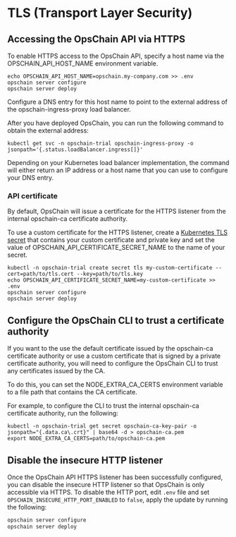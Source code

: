 # TLS (Transport Layer Security)

## Accessing the OpsChain API via HTTPS

To enable HTTPS access to the OpsChain API, specify a host name via the OPSCHAIN_API_HOST_NAME environment variable.

```shell
echo OPSCHAIN_API_HOST_NAME=opschain.my-company.com >> .env
opschain server configure
opschain server deploy
```

Configure a DNS entry for this host name to point to the external address of the opschain-ingress-proxy load balancer.

After you have deployed OpsChain, you can run the following command to obtain the external address:

```shell
kubectl get svc -n opschain-trial opschain-ingress-proxy -o jsonpath='{.status.loadBalancer.ingress[]}'
```

Depending on your Kubernetes load balancer implementation, the command will either return an IP address or a host name that you can use to configure your DNS entry.

### API certificate

By default, OpsChain will issue a certificate for the HTTPS listener from the internal opschain-ca certificate authority.

To use a custom certificate for the HTTPS listener, create a [Kubernetes TLS secret](https://kubernetes.io/docs/concepts/configuration/secret/#tls-secrets) that contains your custom certificate and private key and set the value of OPSCHAIN_API_CERTIFICATE_SECRET_NAME to the name of your secret.

```shell
kubectl -n opschain-trial create secret tls my-custom-certificate --cert=path/to/tls.cert --key=path/to/tls.key
echo OPSCHAIN_API_CERTIFICATE_SECRET_NAME=my-custom-certificate >> .env
opschain server configure
opschain server deploy
```

## Configure the OpsChain CLI to trust a certificate authority

If you want to the use the default certificate issued by the opschain-ca certificate authority or use a custom certificate that is signed by a private certificate authority, you will need to configure the OpsChain CLI to trust any certificates issued by the CA.

To do this, you can set the NODE_EXTRA_CA_CERTS environment variable to a file path that contains the CA certificate.

For example, to configure the CLI to trust the internal opschain-ca certificate authority, run the following:

```shell
kubectl -n opschain-trial get secret opschain-ca-key-pair -o jsonpath="{.data.ca\.crt}" | base64 -d > opschain-ca.pem
export NODE_EXTRA_CA_CERTS=path/to/opschain-ca.pem
```

## Disable the insecure HTTP listener

Once the OpsChain API HTTPS listener has been successfully configured, you can disable the insecure HTTP listener so that OpsChain is only accessible via HTTPS. To disable the HTTP port, edit `.env` file and set `OPSCHAIN_INSECURE_HTTP_PORT_ENABLED` to `false`, apply the update by running the following:

```bash
opschain server configure
opschain server deploy
```
